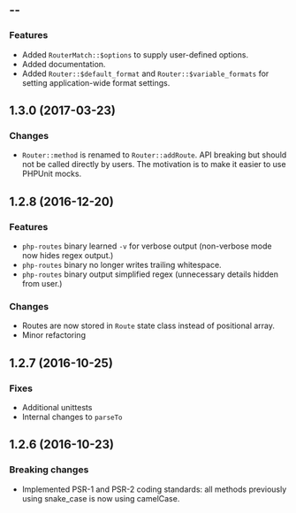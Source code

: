 ## --

### Features

* Added `RouterMatch::$options` to supply user-defined options.
* Added documentation.
* Added `Router::$default_format` and `Router::$variable_formats` for setting
  application-wide format settings.

## 1.3.0 (2017-03-23)

### Changes

- `Router::method` is renamed to `Router::addRoute`. API breaking but should not
  be called directly by users. The motivation is to make it easier to use
  PHPUnit mocks.

## 1.2.8 (2016-12-20)

### Features

- `php-routes` binary learned `-v` for verbose output (non-verbose
  mode now hides regex output.)
- `php-routes` binary no longer writes trailing whitespace.
- `php-routes` binary output simplified regex (unnecessary details
  hidden from user.)

### Changes

- Routes are now stored in `Route` state class instead of positional
  array.
- Minor refactoring

## 1.2.7 (2016-10-25)

### Fixes

- Additional unittests
- Internal changes to `parseTo`

## 1.2.6 (2016-10-23)

### Breaking changes

- Implemented PSR-1 and PSR-2 coding standards: all methods previously
  using snake_case is now using camelCase.
